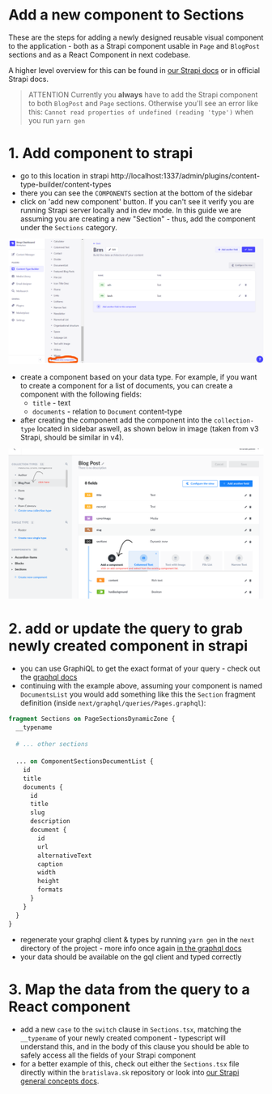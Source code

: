 # Add a new component to Sections

These are the steps for adding a newly designed reusable visual component to the application - both as a Strapi component usable in `Page` and `BlogPost` sections and as a React Component in next codebase.

A higher level overview for this can be found in [our Strapi docs](./../strapi/general-concepts.md) or in official Strapi docs.

> ATTENTION Currently you **always** have to add the Strapi component to both `BlogPost` and `Page` sections. Otherwise you'll see an error like this: `Cannot read properties of undefined (reading 'type')` when you run `yarn gen`

# 1. Add component to strapi

- go to this location in strapi
  http://localhost:1337/admin/plugins/content-type-builder/content-types
- there you can see the `COMPONENTS` section at the bottom of the sidebar
- click on 'add new component' button. If you can't see it verify you are running Strapi server locally and in dev mode. In this guide we are assuming you are creating a new "Section" - thus, add the component under the `Sections` category.

![](./assets/strapi-add-component-button.png)

- create a component based on your data type. For example, if you want to create a component for a list of documents, you can create a component with the following fields:
  - `title` - text
  - `documents` - relation to `Document` content-type
- after creating the component add the component into the `collection-type` located in sidebar aswell, as shown below in image (taken from v3 Strapi, should be similar in v4).

![](./assets/add-new-component-in-collection-type.png)

# 2. add or update the query to grab newly created component in strapi

- you can use GraphiQL to get the exact format of your query - check out the [graphql docs](../graphql.md#exploring-graphql-schema)
- continuing with the example above, assuming your component is named `DocumentsList` you would add something like this the `Section` fragment definition (inside `next/graphql/queries/Pages.graphql`):

```graphql
fragment Sections on PageSectionsDynamicZone {
  __typename

  # ... other sections

  ... on ComponentSectionsDocumentList {
    id
    title
    documents {
      id
      title
      slug
      description
      document {
        id
        url
        alternativeText
        caption
        width
        height
        formats
      }
    }
  }
}
```

- regenerate your graphql client & types by running `yarn gen` in the `next` directory of the project - more info once again [in the graphql docs](../graphql.md)
- your data should be available on the gql client and typed correctly

# 3. Map the data from the query to a React component

- add a new `case` to the `switch` clause in `Sections.tsx`, matching the `__typename` of your newly created component - typescript will understand this, and in the body of this clause you should be able to safely access all the fields of your Strapi component
- for a better example of this, check out either the `Sections.tsx` file directly within the `bratislava.sk` repository or look into [our Strapi general concepts docs](./../strapi/general-concepts.md).
